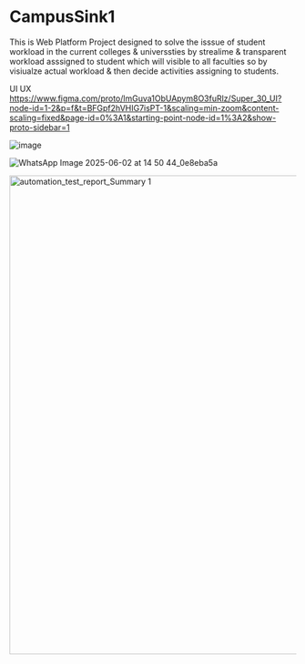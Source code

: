 # CampusSink1
This is Web Platform Project designed to solve the isssue of student workload in the current colleges &amp; universsties by strealime &amp; transparent workload asssigned to student which will visible to all faculties so by visiualze actual workload &amp; then decide activities assigning to students. 

UI UX 
https://www.figma.com/proto/lmGuva1ObUApym8O3fuRlz/Super_30_UI?node-id=1-2&p=f&t=BFGpf2hVHIG7isPT-1&scaling=min-zoom&content-scaling=fixed&page-id=0%3A1&starting-point-node-id=1%3A2&show-proto-sidebar=1

![image](https://github.com/user-attachments/assets/233d2e13-fea5-4248-8834-63e78c90a6bd)


![WhatsApp Image 2025-06-02 at 14 50 44_0e8eba5a](https://github.com/user-attachments/assets/e51088d7-5bdc-4d01-9d15-f0372ef68218)

<img width="1536" height="841" alt="automation_test_report_Summary 1" src="https://github.com/user-attachments/assets/78081bd6-e0e2-4b68-9de0-054aa1baea53" />

